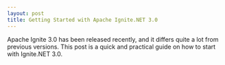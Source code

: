 ```yaml
---
layout: post
title: Getting Started with Apache Ignite.NET 3.0
---
```


Apache Ignite 3.0 has been released recently, and it differs quite a lot from previous versions. 
This post is a quick and practical guide on how to start with Ignite.NET 3.0.